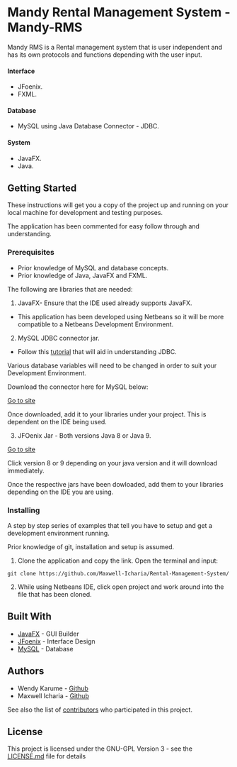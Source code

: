 # Mandy Rental Management System - Mandy-RMS


Mandy RMS is a Rental management system that is user independent and has 
its own protocols and functions depending with the user input. 


#### Interface


- JFoenix.
- FXML.


#### Database


- MySQL using Java Database Connector - JDBC.


#### System


- JavaFX.
- Java.

## Getting Started


These instructions will get you a copy of the project up and running on 
your local machine for development and testing purposes.


The application has been commented for easy follow through and 
understanding.


### Prerequisites


- Prior knowledge of MySQL and database concepts.
- Prior knowledge of Java, JavaFX and FXML.


The following are libraries that are needed:


1. JavaFX- Ensure that the IDE used already supports JavaFX.


- This application has been developed using Netbeans so it will be more 
compatible to a Netbeans Development Environment.


2. MySQL JDBC connector jar.


- Follow this [tutorial](https://www.tutorialspoint.com/jdbc/jdbc_pdf_version.htm) that will aid in understanding JDBC.


Various database variables will need to be changed in order to suit your 
Development Environment.


Download the connector here for MySQL below:


[Go to site](https://dev.mysql.com/downloads/connector/j/)


Once downloaded, add it to your libraries under your project. This is 
dependent on the IDE being used.


3. JFOenix Jar - Both versions Java 8 or Java 9.


[Go to site](https://github.com/jfoenixadmin/JFoenix)


Click version 8 or 9 depending on your java version 
and it will download immediately.


Once the respective jars have been dowloaded, add them to your libraries 
depending on the IDE you are using.


### Installing


A step by step series of examples that tell you have to setup and get a 
development environment running.


Prior knowledge of git, installation and setup is assumed.


1. Clone the application and copy the link. Open the terminal and input: 


```
git clone https://github.com/Maxwell-Icharia/Rental-Management-System/
```


2. While using Netbeans IDE, click open project and work around into the 
file that has been cloned.


## Built With


* [JavaFX](https://docs.oracle.com/javafx/2/overview/jfxpub-overview.htm) - GUI Builder
* [JFoenix](https://github.com/jfoenixadmin/JFoenix) - Interface Design
* [MySQL](https://www.mysql.com/) - Database


## Authors


- Wendy Karume - [Github](https://github.com/wendykarume)
- Maxwell Icharia - [Github](https://github.com/Maxwell-Icharia)


See also the list of [contributors](https://github.com/Maxwell-Icharia/Rental-Management-System/graphs/contributors) who participated in this project.


## License


This project is licensed under the GNU-GPL Version 3 - see the 
[LICENSE.md](LICENSE) file for details


